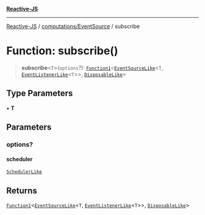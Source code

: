 [**Reactive-JS**](../../../README.md)

***

[Reactive-JS](../../../README.md) / [computations/EventSource](../README.md) / subscribe

# Function: subscribe()

> **subscribe**\<`T`\>(`options`?): [`Function1`](../../../functions/type-aliases/Function1.md)\<[`EventSourceLike`](../../interfaces/EventSourceLike.md)\<`T`, [`EventListenerLike`](../../../utils/interfaces/EventListenerLike.md)\<`T`\>\>, [`DisposableLike`](../../../utils/interfaces/DisposableLike.md)\>

## Type Parameters

• **T**

## Parameters

### options?

#### scheduler

[`SchedulerLike`](../../../utils/interfaces/SchedulerLike.md)

## Returns

[`Function1`](../../../functions/type-aliases/Function1.md)\<[`EventSourceLike`](../../interfaces/EventSourceLike.md)\<`T`, [`EventListenerLike`](../../../utils/interfaces/EventListenerLike.md)\<`T`\>\>, [`DisposableLike`](../../../utils/interfaces/DisposableLike.md)\>
